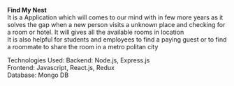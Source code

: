 <b>Find My Nest</b> <br />
  It is a Application which will comes to our mind with in few more years as it solves the gap when a new person visits a unknown place and checking for a room or hotel.
  It will gives all the available rooms in location <br />
      It is also helpful for students and employees to find a paying guest or to find a roommate to share the room in a metro politan city
      
      
  Technologies Used:
  Backend: Node.js, Express.js <br />
  Frontend: Javascript, React.js, Redux <br />
  Database: Mongo DB <br />
  
